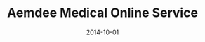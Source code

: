 ---
layout: post
title: Aemdee Medical Online Service
date: 2014-10-01
image: /images/homepage/cover-1.jpg
description: Aemdee is a online communication channel between patients, doctors and other health care staff. With Aemdee’s online service, doctors and other health care staff will be able to monitor their patients’ condition and development remotely. Aemdee’s unique communication platform helps patients and doctors share vital information to improve health care.
categories: [project]
tags: [Project, Full Stack, Ruby on Rails, Backbone.js, d3.js, MySQL, CoffeeScript]
---